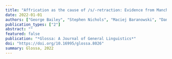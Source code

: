 ```yaml
---
title: "Affrication as the cause of /s/-retraction: Evidence from Manchester English"
date: 2022-01-01
authors: ["George Bailey", "Stephen Nichols", "Maciej Baranowski", "Danielle Turton"]
publication_types: ["2"]
abstract: ""
featured: false
publication: "*Glossa: A Journal of General Linguistics*"
doi: "https://doi.org/10.16995/glossa.8026"
summary: Glossa, 2022
---
```

